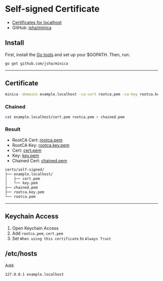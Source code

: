 # Self-signed Certificate

- [Certificates for localhost](https://letsencrypt.org/docs/certificates-for-localhost/)
- GitHub: [jsha/minica](https://github.com/jsha/minica)

## Install

First, install the [Go tools](https://golang.org/dl/) and set up your $GOPATH. Then, run:

```bash
go get github.com/jsha/minica
```

---

## Certificate

```bash
minica -domains example.localhost -ca-cert rootca.pem -ca-key rootca.key.pem
```

### Chained

```bash
cat example.localhost/cert.pem rootca.pem > chained.pem
```

### Result

- RootCA Cert: [rootca.pem](/certs/self-signed/rootca.pem)
- RootCA Key: [rootca.key.pem](/certs/self-signed/rootca.key.pem)
- Cert: [cert.pem](/certs/self-signed/example.localhost/cert.pem)
- Key: [key.pem](/certs/self-signed/example.localhost/key.pem)
- Chained Cert: [chained.pem](/certs/self-signed/chained.pem)

```bash
certs/self-signed/
├── example.localhost/
│   ├── cert.pem
│   └── key.pem
├── chained.pem
├── rootca.key.pem
└── rootca.pem
```

---

## Keychain Access

1. Open Keychain Access
2. Add `rootca.pem`, `cert.pem`
3. Set `When using this certificate` to `Always Trust`

## /etc/hosts

Add:

```bash
127.0.0.1 example.localhost
```
